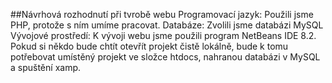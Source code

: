 ##Návrhová rozhodnutí při tvrobě webu
Programovací jazyk: Použili jsme PHP, protože s ním umíme pracovat.
Databáze: Zvolili jsme databázi MySQL
Vývojové prostředí: K vývoji webu jsme použili program NetBeans IDE 8.2. Pokud si někdo bude chtít otevřít projekt čistě lokálně, bude k tomu potřebovat umístěný projekt ve složce htdocs, nahranou databázi v MySQL a spuštění xamp.
